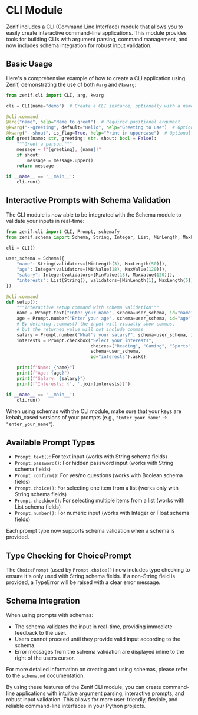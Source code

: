 # CLI Module

Zenif includes a CLI (Command Line Interface) module that allows you to easily create interactive command-line applications. This module provides tools for building CLIs with argument parsing, command management, and now includes schema integration for robust input validation.

## Basic Usage

Here's a comprehensive example of how to create a CLI application using Zenif, demonstrating the use of both `@arg` and `@kwarg`:

```python
from zenif.cli import CLI, arg, kwarg

cli = CLI(name="demo")  # Create a CLI instance, optionally with a name

@cli.command
@arg("name", help="Name to greet")  # Required positional argument
@kwarg("--greeting", default="Hello", help="Greeting to use")  # Optional option with default
@kwarg("--shout", is_flag=True, help="Print in uppercase")  # Optional flag
def greet(name: str, greeting: str, shout: bool = False):
    """Greet a person."""
    message = f"{greeting}, {name}!"
    if shout:
        message = message.upper()
    return message

if __name__ == '__main__':
    cli.run()
```

## Interactive Prompts with Schema Validation

The CLI module is now able to be integrated with the Schema module to validate your inputs in real-time:

```python
from zenif.cli import CLI, Prompt, schemafy
from zenif.schema import Schema, String, Integer, List, MinLength, MaxLength, MinValue, MaxValue

cli = CLI()

user_schema = Schema({
    "name": String(validators=[MinLength(3), MaxLength(50)]),
    "age": Integer(validators=[MinValue(18), MaxValue(120)]),
    "salary": Integer(validators=[MinValue(18), MaxValue(120)]),
    "interests": List(String(), validators=[MinLength(1), MaxLength(5)])
})

@cli.command
def setup():
    """Interactive setup command with schema validation"""
    name = Prompt.text("Enter your name", schema=user_schema, id="name").ask()
    age = Prompt.number("Enter your age", schema=user_schema, id="age").ask()
    # By defining .commas() the input will visually show commas,
    # but the returned value will not include commas
    salary = Prompt.number("What's your salary?", schema=user_schema, id="salary").commas().ask()
    interests = Prompt.checkbox("Select your interests", 
                                choices=["Reading", "Gaming", "Sports", "Cooking", "Travel"], 
                                schema=user_schema,
                                id="interests").ask()

    print(f"Name: {name}")
    print(f"Age: {age}")
    print(f"Salary: {salary}")
    print(f"Interests: {', '.join(interests)}")

if __name__ == '__main__':
    cli.run()
```

When using schemas with the CLI module, make sure that your keys are kebab_cased versions of your prompts (e.g., `"Enter your name"` -> `"enter_your_name"`).

## Available Prompt Types

- `Prompt.text()`: For text input (works with String schema fields)
- `Prompt.password()`: For hidden password input (works with String schema fields)
- `Prompt.confirm()`: For yes/no questions (works with Boolean schema fields)
- `Prompt.choice()`: For selecting one item from a list (works only with String schema fields)
- `Prompt.checkbox()`: For selecting multiple items from a list (works with List schema fields)
- `Prompt.number()`: For numeric input (works with Integer or Float schema fields)

Each prompt type now supports schema validation when a schema is provided.

## Type Checking for ChoicePrompt

The `ChoicePrompt` (used by `Prompt.choice()`) now includes type checking to ensure it's only used with String schema fields. If a non-String field is provided, a TypeError will be raised with a clear error message.

## Schema Integration

When using prompts with schemas:

- The schema validates the input in real-time, providing immediate feedback to the user.
- Users cannot proceed until they provide valid input according to the schema.
- Error messages from the schema validation are displayed inline to the right of the users cursor.

For more detailed information on creating and using schemas, please refer to the `schema.md` documentation.

By using these features of the Zenif CLI module, you can create command-line applications with intuitive argument parsing, interactive prompts, and robust input validation. This allows for more user-friendly, flexible, and reliable command-line interfaces in your Python projects.
